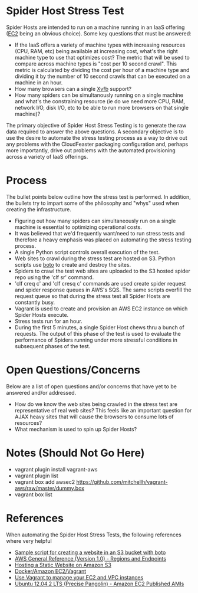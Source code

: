 Spider Host Stress Test
=======================

Spider Hosts are intended to run on a machine running in an
IaaS offering ([EC2](http://aws.amazon.com/ec2/) being an obvious choice).
Some key questions that must be answered:

* If the IaaS offers a variety of
machine types with increasing resources (CPU, RAM, etc) 
being available at increasing cost, what's the right
machine type to use that optimizes cost? The metric that will
be used to compare across machine types is "cost per 10 second crawl".
This metric is calculated by dividing the cost per hour of a
machine type and dividing it by the number of 10 second crawls
that can be executed on a machine in an hour.
* How many browsers can a single
[Xvfb](http://en.wikipedia.org/wiki/Xvfb) support?
* How many spiders can be simultanously running on a single
machine and what's the constraining resource (ie do we need more
CPU, RAM, network I/O, disk I/O, etc to be able to run
more browsers on that single machine)?

The primary objective of Spider Host Stress Testing is to
generate the raw data required to answer the above questions.
A secondary objective is to use the desire to automate the
stress testing process as a way to drive out any problems
with the CloudFeaster packaging configuration and, perhaps
more importantly, drive out problems with the automated provisioning
across a variety of IaaS offerings.

Process
=======

The bullet points below outline how the stress test is
performed. In addition, the bullets try to impart some of
the philosophy and "whys" used when creating the infrastructure.

* Figuring out how many spiders can simultaneously run on
a single machine is essential to optimizing operational costs.
* It was believed that we'd frequently want/need
to run stress tests and therefore a heavy emphasis was placed
on automating the stress testing process.
* A single Python script controls overall execution of the test.
* Web sites to crawl during the stress test are hosted on S3.
Python scripts use [boto](https://github.com/boto/boto)
to create and destroy the sites.
* Spiders to crawl the test web sites are uploaded to the S3
hosted spider repo using the 'clf sr' command.
* 'clf creq c' and 'clf cresq c' commands are used
create spider request and spider response queues in AWS's SQS.
The same scripts overfill the request queue so that during the
stress test all Spider Hosts are constantly busy.
* Vagrant is used to create and provision an AWS EC2 instance
on which Spider Hosts execute.
* Stress tests run for an hour.
* During the first 5 minutes, a single Spider Host chews thru
a bunch of requests. The output of this phase of the test
is used to evaluate the performance of Spiders running under
more stressful conditions in subsequent phases of the test.

Open Questions/Concerns
=======================

Below are a list of open questions and/or concerns that
have yet to be answered and/or addressed.

* How do we know the web sites being crawled in the stress
test are representative of real web sites? This feels like
an important question for AJAX heavy sites that will cause
the browsers to consume lots of resources?
* What mechanism is used to spin up Spider Hosts? 

Notes (Should Not Go Here)
==========================
* vagrant plugin install vagrant-aws
* vagrant plugin list
* vagrant box add awsec2 https://github.com/mitchellh/vagrant-aws/raw/master/dummy.box
* vagrant box list

References
==========

When automating the Spider Host Stress Tests, the following references
where very helpful

* [Sample script for creating a website in an S3 bucket with boto](https://gist.github.com/garnaat/833135)
* [AWS General Reference (Version 1.0) - Regions and Endpoints](http://docs.aws.amazon.com/general/latest/gr/rande.html)
* [Hosting a Static Website on Amazon S3](http://docs.aws.amazon.com/AmazonS3/latest/dev/WebsiteHosting.html)
* [Docker/Amazon EC2/Vagrant](http://docs.docker.io/en/latest/installation/amazon/#amazonvagrant)
* [Use Vagrant to manage your EC2 and VPC instances](https://github.com/mitchellh/vagrant-aws)
* [Ubuntu 12.04.2 LTS (Precise Pangolin) - Amazon EC2 Published AMIs](http://cloud-images.ubuntu.com/releases/precise/release-20130411.1/)
